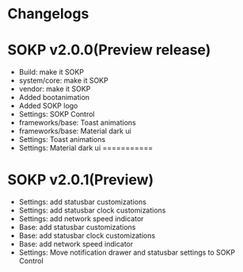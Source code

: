 Changelogs
===========
# SOKP v2.0.0(Preview release)
- Build: make it SOKP
- system/core: make it SOKP
- vendor: make it SOKP
- Added bootanimation
- Added SOKP logo
- Settings: SOKP Control
- frameworks/base: Toast animations
- frameworks/base: Material dark ui
- Settings: Toast animations
- Settings: Material dark ui
===========
# SOKP v2.0.1(Preview)
- Settings: add statusbar customizations
- Settings: add statusbar clock customizations
- Settings: add network speed indicator
- Base: add statusbar customizations
- Base: add statusbar clock customizations
- Base: add network speed indicator
- Settings: Move notification drawer and statusbar settings to SOKP Control
